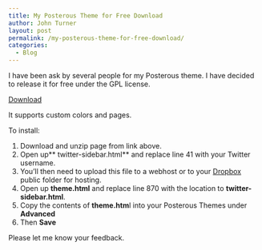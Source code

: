 ```yaml
---
title: My Posterous Theme for Free Download
author: John Turner
layout: post
permalink: /my-posterous-theme-for-free-download/
categories:
  - Blog
---
```

I have been ask by several people for my Posterous theme. I have decided to release it for free under the GPL license.

[Download][1]

It supports custom colors and pages.

To install:

  1. Download and unzip page from link above.
  2. Open up** twitter-sidebar.html** and replace line 41 with your Twitter username.
  3. You&#8217;ll then need to upload this file to a webhost or to your [Dropbox][2] public folder for hosting.
  4. Open up **theme.html** and replace line 870 with the location to **twitter-sidebar.html**.
  5. Copy the contents of **theme.htm**l into your Posterous Themes under **Advanced**
  6. Then **Save**

Please let me know your feedback.

 [1]: https://gist.github.com/gists/370643/download
 [2]: https://www.dropbox.com/referrals/NTU1ODc5OTk
